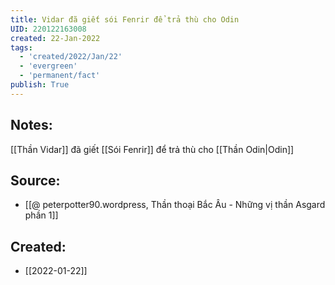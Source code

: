 ```yaml
---
title: Vidar đã giết sói Fenrir để trả thù cho Odin
UID: 220122163008
created: 22-Jan-2022
tags:
  - 'created/2022/Jan/22'
  - 'evergreen'
  - 'permanent/fact'
publish: True
---
```

## Notes:
[[Thần Vidar]] đã giết [[Sói Fenrir]] để trả thù cho [[Thần Odin|Odin]]

## Source:
- [[@ peterpotter90.wordpress, Thần thoại Bắc Âu - Những vị thần Asgard phần 1]]



## Created:
- [[2022-01-22]]
